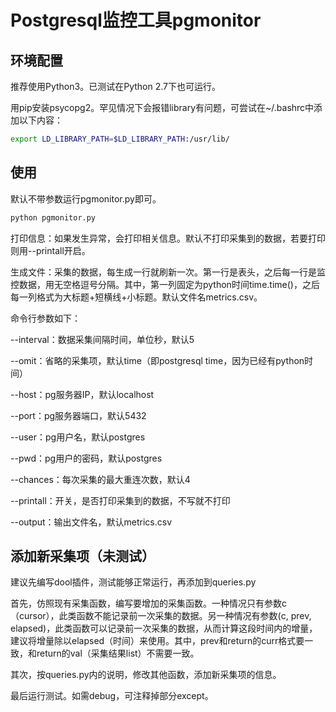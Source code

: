 # Postgresql监控工具pgmonitor

## 环境配置

推荐使用Python3。已测试在Python 2.7下也可运行。

用pip安装psycopg2。罕见情况下会报错library有问题，可尝试在~/.bashrc中添加以下内容：

```sh
export LD_LIBRARY_PATH=$LD_LIBRARY_PATH:/usr/lib/
```

## 使用

默认不带参数运行pgmonitor.py即可。

```sh
python pgmonitor.py
```

打印信息：如果发生异常，会打印相关信息。默认不打印采集到的数据，若要打印则用--printall开启。

生成文件：采集的数据，每生成一行就刷新一次。第一行是表头，之后每一行是监控数据，用无空格逗号分隔。其中，第一列固定为python时间time.time()，之后每一列格式为大标题+短横线+小标题。默认文件名metrics.csv。

命令行参数如下：

--interval：数据采集间隔时间，单位秒，默认5

--omit：省略的采集项，默认time（即postgresql time，因为已经有python时间）

--host：pg服务器IP，默认localhost

--port：pg服务器端口，默认5432

--user：pg用户名，默认postgres

--pwd：pg用户的密码，默认postgres

--chances：每次采集的最大重连次数，默认4

--printall：开关，是否打印采集到的数据，不写就不打印

--output：输出文件名，默认metrics.csv

## 添加新采集项（未测试）

建议先编写dool插件，测试能够正常运行，再添加到queries.py

首先，仿照现有采集函数，编写要增加的采集函数。一种情况只有参数c（cursor），此类函数不能记录前一次采集的数据。另一种情况有参数(c, prev, elapsed)，此类函数可以记录前一次采集的数据，从而计算这段时间内的增量，建议将增量除以elapsed（时间）来使用。其中，prev和return的curr格式要一致，和return的val（采集结果list）不需要一致。

其次，按queries.py内的说明，修改其他函数，添加新采集项的信息。

最后运行测试。如需debug，可注释掉部分except。